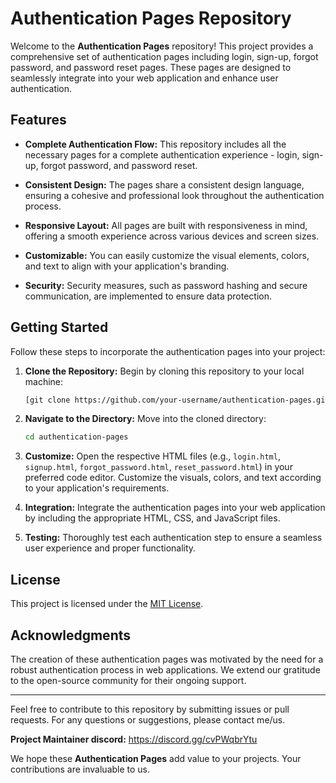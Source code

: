 # Authentication Pages Repository

Welcome to the **Authentication Pages** repository! This project provides a comprehensive set of authentication pages including login, sign-up, forgot password, and password reset pages. These pages are designed to seamlessly integrate into your web application and enhance user authentication.

## Features

- **Complete Authentication Flow:** This repository includes all the necessary pages for a complete authentication experience - login, sign-up, forgot password, and password reset.

- **Consistent Design:** The pages share a consistent design language, ensuring a cohesive and professional look throughout the authentication process.

- **Responsive Layout:** All pages are built with responsiveness in mind, offering a smooth experience across various devices and screen sizes.

- **Customizable:** You can easily customize the visual elements, colors, and text to align with your application's branding.

- **Security:** Security measures, such as password hashing and secure communication, are implemented to ensure data protection.

## Getting Started

Follow these steps to incorporate the authentication pages into your project:

1. **Clone the Repository:** Begin by cloning this repository to your local machine:

   ```bash
   [git clone https://github.com/your-username/authentication-pages.git](https://github.com/delta5by5github/Login)
   ```

2. **Navigate to the Directory:** Move into the cloned directory:

   ```bash
   cd authentication-pages
   ```

3. **Customize:** Open the respective HTML files (e.g., `login.html`, `signup.html`, `forgot_password.html`, `reset_password.html`) in your preferred code editor. Customize the visuals, colors, and text according to your application's requirements.

4. **Integration:** Integrate the authentication pages into your web application by including the appropriate HTML, CSS, and JavaScript files.

5. **Testing:** Thoroughly test each authentication step to ensure a seamless user experience and proper functionality.

## License

This project is licensed under the [MIT License](./LICENSE).

## Acknowledgments

The creation of these authentication pages was motivated by the need for a robust authentication process in web applications. We extend our gratitude to the open-source community for their ongoing support.

---

Feel free to contribute to this repository by submitting issues or pull requests. For any questions or suggestions, please contact me/us.

**Project Maintainer discord:** https://discord.gg/cvPWqbrYtu 

We hope these **Authentication Pages** add value to your projects. Your contributions are invaluable to us.
